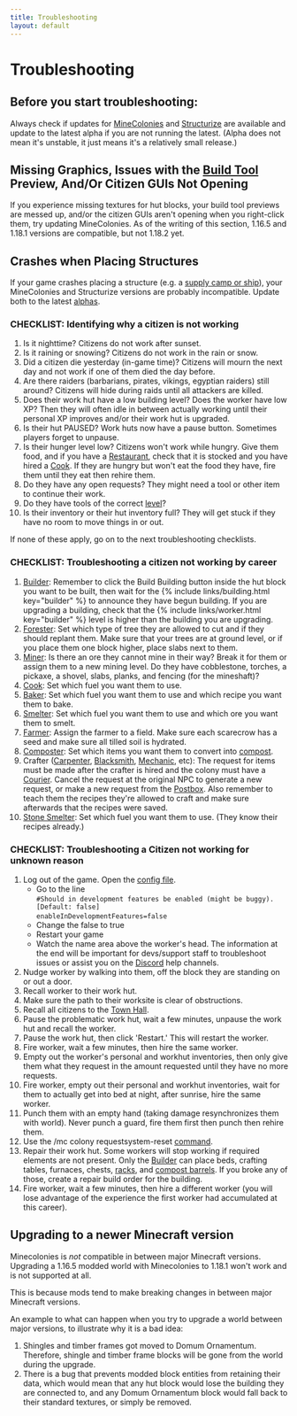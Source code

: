 ```yaml
---
title: Troubleshooting
layout: default
---
```


# Troubleshooting

## <a id="alphas">Before</a> you start troubleshooting:

  Always check if updates for [MineColonies](https://www.curseforge.com/minecraft/mc-mods/minecolonies/files/all) and [Structurize](https://www.curseforge.com/minecraft/mc-mods/structurize/files/all) are available and update to the latest alpha if you are not running the latest. (Alpha does not mean it's unstable, it just means it's a relatively small release.)
  
## Missing Graphics, Issues with the [Build Tool](../../source/items/buildtool) Preview, And/Or Citizen GUIs Not Opening
  If you experience missing textures for hut blocks, your build tool previews are messed up, and/or the citizen GUIs aren't opening when you right-click them, try updating MineColonies. As of the writing of this section, 1.16.5 and 1.18.1 versions are compatible, but not 1.18.2 yet.

## Crashes when Placing Structures
  If your game crashes placing a structure (e.g. a [supply camp or ship](../../source/items/supplycampandship)), your MineColonies and Structurize versions are probably incompatible. Update both to the latest <a href="#alphas">alphas</a>.
  
### CHECKLIST: Identifying why a citizen is not working

  1. Is it nighttime? Citizens do not work after sunset.
  2. Is it raining or snowing? Citizens do not work in the rain or snow.
  3. Did a citizen die yesterday (in-game time)? Citizens will mourn the next day and not work if one of them died the day before.
  4. Are there raiders (barbarians, pirates, vikings, egyptian raiders) still around? Citizens will hide during raids until all attackers are killed.
  5. Does their work hut have a low building level? Does the worker have low XP? Then they will often idle in between actually working until their personal XP improves and/or their work hut is upgraded.
  6. Is their hut PAUSED? Work huts now have a pause button. Sometimes players forget to unpause.
  7. Is their hunger level low? Citizens won't work while hungry. Give them food, and if you have a [Restaurant](../../source/buildings/restaurant), check that it is stocked and you have hired a [Cook](../../source/workers/cook). If they are hungry but won't eat the food they have, fire them until they eat then rehire them.
  8. Do they have any open requests? They might need a tool or other item to continue their work.
  10. Do they have tools of the correct [level](../../source/systems/worker)? 
  11. Is their inventory or their hut inventory full? They will get stuck if they have no room to move things in or out.
  
If none of these apply, go on to the next troubleshooting checklists.  

### CHECKLIST: Troubleshooting a citizen not working by career
  1. [Builder](../../source/workers/builder): Remember to click the Build Building button inside the hut block you want to be built, then wait for the {% include links/building.html key="builder" %} to announce they have begun building. If you are upgrading a building, check that the {% include links/worker.html key="builder" %} level is higher than the building you are upgrading.
  2. [Forester](../../source/workers/forester): Set which type of tree they are allowed to cut and if they should replant them. Make sure that your trees are at ground level, or if you place them one block higher, place slabs next to them.
  3. [Miner](../../source/workers/miner): Is there an ore they cannot mine in their way? Break it for them or assign them to a new mining level. Do they have cobblestone, torches, a pickaxe, a shovel, slabs, planks, and fencing (for the mineshaft)?
  4. [Cook](../../source/workers/cook): Set which fuel you want them to use.
  5. [Baker](../../source/workers/baker): Set which fuel you want them to use and which recipe you want them to bake.
  6. [Smelter](../../source/workers/smelter): Set which fuel you want them to use and which ore you want them to smelt.
  7. [Farmer](../../source/workers/farmer): Assign the farmer to a field. Make sure each scarecrow has a seed and make sure all tilled soil is hydrated.
  8. [Composter](../../source/workers/composter): Set which items you want them to convert into [compost](../../source/items/compost).
  9. Crafter ([Carpenter](../../source/workers/carpenter), [Blacksmith](../../source/workers/blacksmith), [Mechanic](../../source/workers/mechanic), etc): The request for items must be made after the crafter is hired and the colony must have a [Courier](../../source/workers/courier). Cancel the request at the original NPC to generate a new request, or make a new request from the [Postbox](../../source/items/postbox). Also remember to teach them the recipes they're allowed to craft and make sure afterwards that the recipes were saved.
  10. [Stone Smelter](../../source/workers/stonesmelter): Set which fuel you want them to use. (They know their recipes already.)  

### CHECKLIST: Troubleshooting a Citizen not working for unknown reason
  1. Log out of the game. Open the [config file](../../source/misc/configfile).
      * Go to the line<br> 
      `#Should in development features be enabled (might be buggy). [Default: false]`<br>
      `enableInDevelopmentFeatures=false`
      * Change the false to true
      * Restart your game
      * Watch the name area above the worker's head. The information at the end will be important for devs/support staff to troubleshoot issues or assist you on the [Discord](https://discord.minecolonies.com) help channels.
  2. Nudge worker by walking into them, off the block they are standing on or out a door.
  3. Recall worker to their work hut.
  4. Make sure the path to their worksite is clear of obstructions.
  5. Recall all citizens to the [Town Hall](../../source/buildings/townhall).
  6. Pause the problematic work hut, wait a few minutes, unpause the work hut and recall the worker.
  7. Pause the work hut, then click 'Restart.' This will restart the worker.
  8. Fire worker, wait a few minutes, then hire the same worker.
  9. Empty out the worker's personal and workhut inventories, then only give them what they request in the amount requested until they have no more requests.
  10. Fire worker, empty out their personal and workhut inventories, wait for them to actually get into bed at night, after sunrise, hire the same worker.
  11. Punch them with an empty hand (taking damage resynchronizes them with world). Never punch a guard, fire them first then punch then rehire them.
  12. Use the /mc colony requestsystem-reset [command](../../source/systems/command).
  13. Repair their work hut. Some workers will stop working if required elements are not present. Only the [Builder](../../source/workers/builder) can place beds, crafting tables, furnaces, chests, [racks](../../source/items/rack), and [compost barrels](../../source/items/compostbarrel). If you broke any of those, create a repair build order for the building.
  14. Fire worker, wait a few minutes, then hire a different worker (you will lose advantage of the experience the first worker had accumulated at this career).

## Upgrading to a newer Minecraft version
Minecolonies is _not_ compatible in between major Minecraft versions. Upgrading a 1.16.5 modded world with Minecolonies to 1.18.1 won't work and is not supported at all.

This is because mods tend to make breaking changes in between major Minecraft versions.

An example to what can happen when you try to upgrade a world between major versions, to illustrate why it is a bad idea:
  1. Shingles and timber frames got moved to Domum Ornamentum. Therefore, shingle and timber frame blocks will be gone from the world during the upgrade.
  2. There is a bug that prevents modded block entities from retaining their data, which would mean that any hut block would lose the building they are connected to,
     and any Domum Ornamentum block would fall back to their standard textures, or simply be removed.

